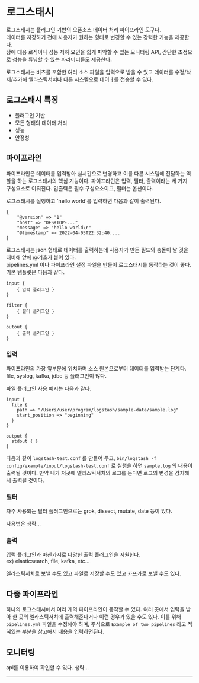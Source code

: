 # 로그스태시

로그스태시는 플러그인 기반의 오픈소스 데이터 처리 파이프라인 도구다.  
데이터를 저장하기 전에 사용자가 원하는 형태로 변경할 수 있는 강력한 기능을 제공한다.  
장애 대응 로직이나 성능 저하 요인을 쉽게 파악할 수 있는 모니터링 API, 간단한 조정으로 성능을 튜닝할 수 있는 파라미터들도 제공한다.  

로그스태시는 비츠를 포함한 여러 소스 파일을 입력으로 받을 수 있고 데이터를 수정/삭제/추가해 엘라스틱서치나 다른 시스템으로 데이ㅓ를 전송할 수 있다.  

## 로그스태시 특징

* 플러그인 기반
* 모든 형태의 데이터 처리
* 성능
* 안정성

## 파이프라인

파이프라인은 데이터를 입력받아 실시간으로 변경하고 이를 다른 시스템에 전달하는 역할을 하는 로그스태시의 핵심 기능이다. 파이프라인은 입력, 필터, 출력이라는 세 가지 구성요소로 이뤄진다. 입출력은 필수 구성요소이고, 필터는 옵션이다.  

로그스태시를 실행하고 'hello world'를 입력하면 다음과 같이 출력된다.  

```
{
	"@version" => "1"
	"host" => "DESKTOP-..."
	"message" => "hello world\r"
	"@timestamp" => 2022-04-05T22:32:40....
}
```

로그스태시는 json 형태로 데이터를 출력하는데 사용자가 만든 필드와 충돌이 날 것을 대비해 앞에 @기호가 붙어 있다.  
pipelines.yml 이나 파이프라인 설정 파일을 만들어 로그스태시를 동작하는 것이 좋다. 기본 템플릿은 다음과 같다.  

```
input {
	{ 입력 플러그인 }
}

filter {
	{ 필터 플러그인 }
}

outout {
	{ 출력 플러그인 }
}
```

### 입력

파이프라인의 가장 앞부분에 위치하며 소스 원본으로부터 데이터를 입력받는 단계다. 
file, syslog, kafka, jdbc 등 플러그인이 많다.  

파일 플러그인 사용 예시는 다음과 같다.  

```
input {
  file {
    path => "/Users/user/program/logstash/sample-data/sample.log"
    start_position => "beginning"
  }
}
 
output {
  stdout { }
}
```

다음과 같이 ``logstash-test.conf`` 를 만들어 두고, ``bin/logstash -f config/example/input/logstash-test.conf``  로 실행을 하면 ``sample.log`` 의 내용이 출력될 것이다. 만약 내가 저곳에 엘라스틱서치의 로그를 둔다면 로그의 변경을 감지해서 출력될 것이다.  

### 필터

자주 사용되는 필터 플러그인으로는 grok, dissect, mutate, date 등이 있다.  

사용법은 생략...  

### 출력

입력 플러그인과 마찬가지로 다양한 출력 플러그인을 지원한다.  
ex) elasticsearch, file, kafka, etc...  

엘라스틱서치로 보낼 수도 있고 파일로 저장할 수도 있고 카프카로 보낼 수도 있다.  

## 다중 파이프라인

하나의 로그스태시에서 여러 개의 파이프라인이 동작할 수 있다. 여러 곳에서 입력을 받아 한 곳의 엘라스틱서치에 출력해준다거나 이런 경우가 있을 수도 있다. 이를 위해 ``pipelines.yml`` 파일을 수정해야 하며, 주석으로 ``Example of two pipelines`` 라고 적혀있는 부분을 참고해서 내용을 입력하면된다.  

## 모니터링

api를 이용하여 확인할 수 있다. 생략...  
***
